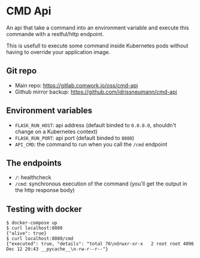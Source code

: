 # CMD Api

An api that take a command into an environment variable and execute this commande with a restful/http endpoint.

This is usefull to execute some command inside Kubernetes pods without having to override your application image.

## Git repo

* Main repo: https://gitlab.comwork.io/oss/cmd-api
* Github mirror backup: https://github.com/idrissneumann/cmd-api

## Environment variables

* `FLASK_RUN_HOST`: api address (default binded to `0.0.0.0`, shouldn't change on a Kubernetes context)
* `FLASK_RUN_PORT`: api port (default binded to `8080`)
* `API_CMD`: the command to run when you call the `/cmd` endpoint

## The endpoints

* `/`: healthcheck
* `/cmd`: synchronous execution of the command (you'll get the output in the http response body)

## Testing with docker

```shell
$ docker-compose up
$ curl localhost:8080
{"alive": true}
$ curl localhost:8080/cmd
{"executed": true, "details": "total 76\ndrwxr-xr-x   2 root root 4096 Dec 12 20:43 __pycache__\n-rw-r--r--"}
```
